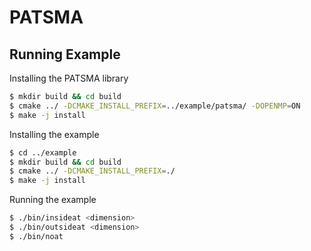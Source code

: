 # PATSMA

## Running Example

Installing the PATSMA library

```sh
$ mkdir build && cd build
$ cmake ../ -DCMAKE_INSTALL_PREFIX=../example/patsma/ -DOPENMP=ON
$ make -j install
```

Installing the example

```sh
$ cd ../example
$ mkdir build && cd build
$ cmake ../ -DCMAKE_INSTALL_PREFIX=./
$ make -j install
```

Running the example

```sh
$ ./bin/insideat <dimension>
$ ./bin/outsideat <dimension>
$ ./bin/noat
```